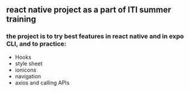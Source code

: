 ## **react native** project as a part of ITI summer training
### the project is to try best features in **react native** and in expo CLI, and to practice: 
- Hooks
- style sheet
- ionicons
- navigation
- axios and calling APIs
